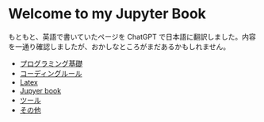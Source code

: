 # Welcome to my Jupyter Book

もともと、英語で書いていたページを ChatGPT で日本語に翻訳しました。内容を一通り確認しましたが、おかしなところがまだあるかもしれません。

- [プログラミング基礎](pages/basic/basic.md)
- [コーディングルール](pages/coding-rules/coding-rules.md)
- [Latex](pages/latex/latex.md)
- [Jupyer book](pages/jb/jb.md)
- [ツール](pages/tools/tools.md)
- [その他](pages/others/others.md)

<script data-name="BMC-Widget" data-cfasync="false" src="https://cdnjs.buymeacoffee.com/1.0.0/widget.prod.min.js" data-id="kkensuke" data-description="Support me on Buy me a coffee!" data-message="Thank you for visiting! You can now buy me a coffee." data-color="#40DCA5" data-position="Right" data-x_margin="18" data-y_margin="18"></script>